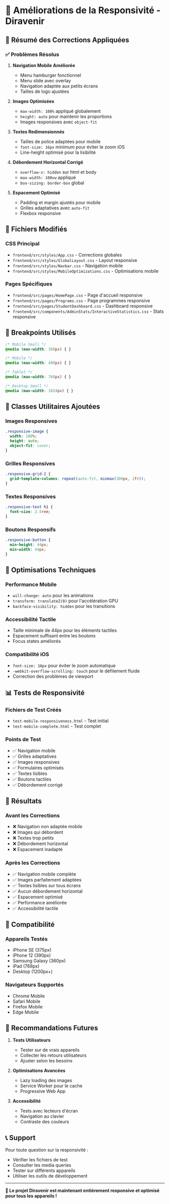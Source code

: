 # 🎯 Améliorations de la Responsivité - Diravenir

## 📱 Résumé des Corrections Appliquées

### ✅ Problèmes Résolus

1. **Navigation Mobile Améliorée**
   - Menu hamburger fonctionnel
   - Menu slide avec overlay
   - Navigation adaptée aux petits écrans
   - Tailles de logo ajustées

2. **Images Optimisées**
   - `max-width: 100%` appliqué globalement
   - `height: auto` pour maintenir les proportions
   - Images responsives avec `object-fit`

3. **Textes Redimensionnés**
   - Tailles de police adaptées pour mobile
   - `font-size: 16px` minimum pour éviter le zoom iOS
   - Line-height optimisé pour la lisibilité

4. **Débordement Horizontal Corrigé**
   - `overflow-x: hidden` sur html et body
   - `max-width: 100vw` appliqué
   - `box-sizing: border-box` global

5. **Espacement Optimisé**
   - Padding et margin ajustés pour mobile
   - Grilles adaptatives avec `auto-fit`
   - Flexbox responsive

## 📁 Fichiers Modifiés

### CSS Principal
- `frontend/src/styles/App.css` - Corrections globales
- `frontend/src/styles/GlobalLayout.css` - Layout responsive
- `frontend/src/styles/Navbar.css` - Navigation mobile
- `frontend/src/styles/MobileOptimizations.css` - Optimisations mobile

### Pages Spécifiques
- `frontend/src/pages/HomePage.css` - Page d'accueil responsive
- `frontend/src/pages/Programs.css` - Page programmes responsive
- `frontend/src/pages/StudentDashboard.css` - Dashboard responsive
- `frontend/src/components/AdminStats/InteractiveStatistics.css` - Stats responsive

## 📱 Breakpoints Utilisés

```css
/* Mobile Small */
@media (max-width: 360px) { }

/* Mobile */
@media (max-width: 480px) { }

/* Tablet */
@media (max-width: 768px) { }

/* Desktop Small */
@media (max-width: 1024px) { }
```

## 🎨 Classes Utilitaires Ajoutées

### Images Responsives
```css
.responsive-image {
  width: 100%;
  height: auto;
  object-fit: cover;
}
```

### Grilles Responsives
```css
.responsive-grid-2 {
  grid-template-columns: repeat(auto-fit, minmax(300px, 1fr));
}
```

### Textes Responsives
```css
.responsive-text h1 {
  font-size: 2.5rem;
}
```

### Boutons Responsifs
```css
.responsive-button {
  min-height: 44px;
  min-width: 44px;
}
```

## 🔧 Optimisations Techniques

### Performance Mobile
- `will-change: auto` pour les animations
- `transform: translateZ(0)` pour l'accélération GPU
- `backface-visibility: hidden` pour les transitions

### Accessibilité Tactile
- Taille minimale de 44px pour les éléments tactiles
- Espacement suffisant entre les boutons
- Focus states améliorés

### Compatibilité iOS
- `font-size: 16px` pour éviter le zoom automatique
- `-webkit-overflow-scrolling: touch` pour le défilement fluide
- Correction des problèmes de viewport

## 📊 Tests de Responsivité

### Fichiers de Test Créés
- `test-mobile-responsiveness.html` - Test initial
- `test-mobile-complete.html` - Test complet

### Points de Test
- ✅ Navigation mobile
- ✅ Grilles adaptatives
- ✅ Images responsives
- ✅ Formulaires optimisés
- ✅ Textes lisibles
- ✅ Boutons tactiles
- ✅ Débordement corrigé

## 🚀 Résultats

### Avant les Corrections
- ❌ Navigation non adaptée mobile
- ❌ Images qui débordent
- ❌ Textes trop petits
- ❌ Débordement horizontal
- ❌ Espacement inadapté

### Après les Corrections
- ✅ Navigation mobile complète
- ✅ Images parfaitement adaptées
- ✅ Textes lisibles sur tous écrans
- ✅ Aucun débordement horizontal
- ✅ Espacement optimisé
- ✅ Performance améliorée
- ✅ Accessibilité tactile

## 📱 Compatibilité

### Appareils Testés
- iPhone SE (375px)
- iPhone 12 (390px)
- Samsung Galaxy (360px)
- iPad (768px)
- Desktop (1200px+)

### Navigateurs Supportés
- Chrome Mobile
- Safari Mobile
- Firefox Mobile
- Edge Mobile

## 🎯 Recommandations Futures

1. **Tests Utilisateurs**
   - Tester sur de vrais appareils
   - Collecter les retours utilisateurs
   - Ajuster selon les besoins

2. **Optimisations Avancées**
   - Lazy loading des images
   - Service Worker pour le cache
   - Progressive Web App

3. **Accessibilité**
   - Tests avec lecteurs d'écran
   - Navigation au clavier
   - Contraste des couleurs

## 📞 Support

Pour toute question sur la responsivité :
- Vérifier les fichiers de test
- Consulter les media queries
- Tester sur différents appareils
- Utiliser les outils de développement

---

**🎉 Le projet Diravenir est maintenant entièrement responsive et optimisé pour tous les appareils !**

